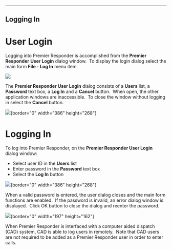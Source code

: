   ----------------
  **Logging In**
  ----------------

# User Login

Logging into Premier Responder is accomplished from the **Premier
Responder** **User Login** dialog window.  To display the login dialog
select the main form **File - Log In** menu item.

![](Logging%20In_files/image007.png)

The **Premier Responder User Login** dialog consists of a **Users**
list, a **Password** text box, a **Log In** and a **Cancel** button. 
When open, the other application windows are inaccessible.  To close the
window without logging in select the **Cancel** button.

![](Logging%20In_files/image001.png){border="0" width="386"
height="268"}

# Logging In

To log into Premier Responder, on the **Premier Responder User Login**
dialog window:

-   Select user ID in the **Users** list
-   Enter password in the **Password** text box
-   Select the **Log In** button

![](Logging%20In_files/image004.png){border="0" width="386"
height="268"}

When a valid password is entered, the user dialog closes and the main
form functions are enabled.  If the password is invalid, an error dialog
window is displayed.  Click OK button to close the dialog and reenter
the password.

![](Logging%20In_files/image003.png){border="0" width="197"
height="162"}

When Premier Responder is interfaced with a computer aided dispatch
(CAD) system, CAD is able to log users in remotely.  Note that CAD users
are not required to be added as a Premier Responder user in order to
enter calls.
